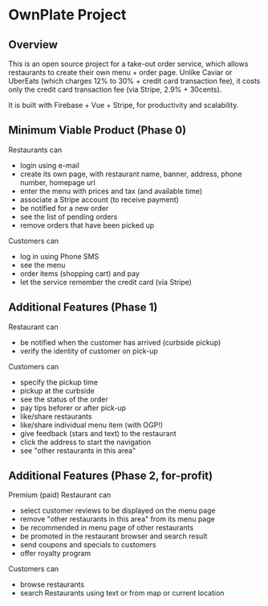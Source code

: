 # OwnPlate Project

## Overview
This is an open source project for a take-out order service, which allows restaurants to create their own menu + order page. Unlike Caviar or UberEats (which charges 12% to 30% + credit card transaction fee), it costs only the credit card transaction fee (via Stripe, 2.9% + 30cents). 

It is built with Firebase + Vue + Stripe, for productivity and scalability.

## Minimum Viable Product (Phase 0)
Restaurants can
 - login using e-mail
 - create its own page, with restaurant name, banner, address, phone number, homepage url
 - enter the menu with prices and tax (and available time)
 - associate a Stripe account (to receive payment)
 - be notified for a new order
 - see the list of pending orders
 - remove orders that have been picked up

Customers can
 - log in using Phone SMS
 - see the menu
 - order items (shopping cart) and pay
 - let the service remember the credit card (via Stripe)

## Additional Features (Phase 1)
Restaurant can
 - be notified when the customer has arrived (curbside pickup)
 - verify the identity of customer on pick-up

Customers can
 - specify the pickup time
 - pickup at the curbside  
 - see the status of the order
 - pay tips beforer or after pick-up
 - like/share restaurants 
 - like/share individual menu item (with OGP!)
 - give feedback (stars and text) to the restaurant
 - click the address to start the navigation
 - see "other restaurants in this area"

## Additional Features (Phase 2, for-profit)
Premium (paid) Restaurant can
 - select customer reviews to be displayed on the menu page
 - remove "other restaurants in this area" from its menu page
 - be recommended in menu page of other restaurants
 - be promoted in the restaurant browser and search result
 - send coupons and specials to customers
 - offer royalty program

Customers can
 - browse restaurants
 - search Restaurants using text or from map or current location
